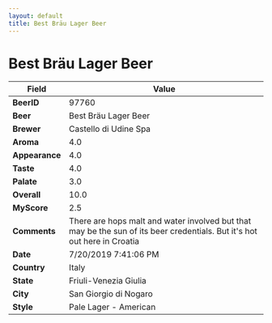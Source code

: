 ```yaml
---
layout: default
title: Best Bräu Lager Beer
---
```


# Best Bräu Lager Beer

| Field         | Value     |
|---------------|-----------|
| **BeerID** | 97760 |
| **Beer** | Best Bräu Lager Beer |
| **Brewer** | Castello di Udine Spa |
| **Aroma** | 4.0 |
| **Appearance** | 4.0 |
| **Taste** | 4.0 |
| **Palate** | 3.0 |
| **Overall** | 10.0 |
| **MyScore** | 2.5 |
| **Comments** | There are hops malt and water involved but that may be the sun of its beer credentials. But it's hot out here in Croatia |
| **Date** | 7/20/2019 7:41:06 PM |
| **Country** | Italy |
| **State** | Friuli-Venezia Giulia |
| **City** | San Giorgio di Nogaro |
| **Style** | Pale Lager - American |
